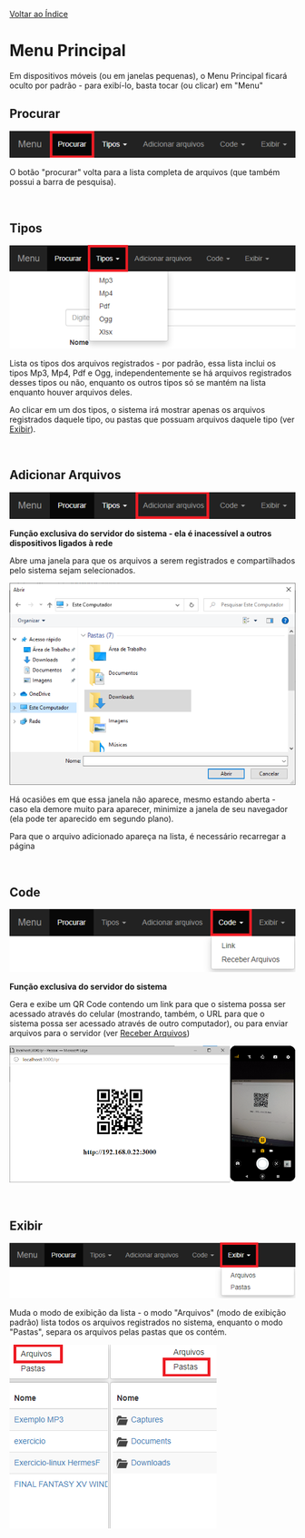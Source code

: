 [Voltar ao Índice](./manual.md)

# Menu Principal

Em dispositivos móveis (ou em janelas pequenas), o Menu Principal ficará oculto por padrão - para exibí-lo, basta tocar (ou clicar) em "Menu"

## Procurar

![](./menu1.png)

O botão "procurar" volta para a lista completa de arquivos (que também possui a barra de pesquisa).

<br>

## Tipos

![](./menu2.png)

Lista os tipos dos arquivos registrados - por padrão, essa lista inclui os tipos Mp3, Mp4, Pdf e Ogg, independentemente se há arquivos registrados desses tipos ou não, enquanto os outros tipos só se mantém na lista enquanto houver arquivos deles.

Ao clicar em um dos tipos, o sistema irá mostrar apenas os arquivos registrados daquele tipo, ou pastas que possuam arquivos daquele tipo (ver [Exibir](#exibir)).

<br>

## Adicionar Arquivos

![](./menu3.png)

**Função exclusiva do servidor do sistema - ela é inacessível a outros dispositivos ligados à rede**

Abre uma janela para que os arquivos a serem registrados e compartilhados pelo sistema sejam selecionados.

<img src='./registrar.png'>

Há ocasiões em que essa janela não aparece, mesmo estando aberta - caso ela demore muito para aparecer, minimize a janela de seu navegador (ela pode ter aparecido em segundo plano).

Para que o arquivo adicionado apareça na lista, é necessário recarregar a página

<br>

## Code

![](./menu4.png)

**Função exclusiva do servidor do sistema**

Gera e exibe um QR Code contendo um link para que o sistema possa ser acessado através do celular (mostrando, também, o URL para que o sistema possa ser acessado através de outro computador), ou para enviar arquivos para o servidor (ver [Receber Arquivos](./upload.md))

![](./qr.png)

<br>

## Exibir

![](./menu5.png)

Muda o modo de exibição da lista - o modo "Arquivos" (modo de exibição padrão) lista todos os arquivos registrados no sistema, enquanto o modo "Pastas", separa os arquivos pelas pastas que os contém.

![](./menu6.png)

